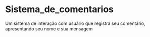 # Sistema_de_comentarios
Um sistema de interação com usuário que registra seu comentário, apresentando seu nome e sua mensagem

